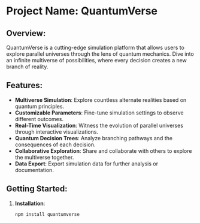 # Project Name: QuantumVerse

## Overview:
QuantumVerse is a cutting-edge simulation platform that allows users to explore parallel universes through the lens of quantum mechanics. Dive into an infinite multiverse of possibilities, where every decision creates a new branch of reality. 

## Features:
- **Multiverse Simulation**: Explore countless alternate realities based on quantum principles.
- **Customizable Parameters**: Fine-tune simulation settings to observe different outcomes.
- **Real-Time Visualization**: Witness the evolution of parallel universes through interactive visualizations.
- **Quantum Decision Trees**: Analyze branching pathways and the consequences of each decision.
- **Collaborative Exploration**: Share and collaborate with others to explore the multiverse together.
- **Data Export**: Export simulation data for further analysis or documentation.

## Getting Started:
1. **Installation**:
   ```bash
   npm install quantumverse
